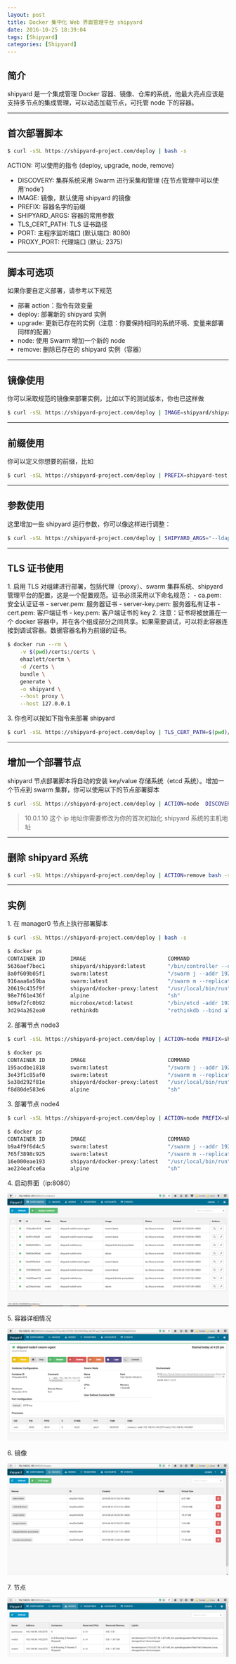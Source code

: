 ```yaml
---
layout: post
title: Docker 集中化 Web 界面管理平台 shipyard
date: 2016-10-25 18:39:04
tags: [Shipyard]
categories: [Shipyard]
---
```



## 简介

shipyard 是一个集成管理 Docker 容器、镜像、仓库的系统，他最大亮点应该是支持多节点的集成管理，可以动态加载节点，可托管 node 下的容器。

<!-- more -->

***

## 首次部署脚本

```bash
$ curl -sSL https://shipyard-project.com/deploy | bash -s
```

ACTION: 可以使用的指令 (deploy, upgrade, node, remove)

- DISCOVERY: 集群系统采用 Swarm 进行采集和管理 (在节点管理中可以使用‘node’)
- IMAGE: 镜像，默认使用 shipyard 的镜像
- PREFIX: 容器名字的前缀
- SHIPYARD_ARGS: 容器的常用参数
- TLS_CERT_PATH: TLS 证书路径
- PORT: 主程序监听端口 (默认端口: 8080)
- PROXY_PORT: 代理端口 (默认: 2375)

***

## 脚本可选项

如果你要自定义部署，请参考以下规范

- 部署 action：指令有效变量
- deploy: 部署新的 shipyard 实例
- upgrade: 更新已存在的实例（注意：你要保持相同的系统环境、变量来部署同样的配置）
- node: 使用 Swarm 增加一个新的 node
- remove: 删除已存在的 shipyard 实例（容器）

***

## 镜像使用

你可以采取规范的镜像来部署实例，比如以下的测试版本，你也已这样做

```bash
$ curl -sSL https://shipyard-project.com/deploy | IMAGE=shipyard/shipyard:test bash -s
```

***

## 前缀使用

你可以定义你想要的前缀，比如

```bash
$ curl -sSL https://shipyard-project.com/deploy | PREFIX=shipyard-test bash -s
```

***

## 参数使用

这里增加一些 shipyard 运行参数，你可以像这样进行调整：

```bash
$ curl -sSL https://shipyard-project.com/deploy | SHIPYARD_ARGS="--ldap-server=ldap.example.com --ldap-autocreate-users" bash -s
```

***

## TLS 证书使用

1\. 启用 TLS 对组建进行部署，包括代理（proxy）、swarm 集群系统、shipyard 管理平台的配置，这是一个配置规范。证书必须采用以下命名规范：
    - ca.pem: 安全认证证书
    - server.pem: 服务器证书
    - server-key.pem: 服务器私有证书
    - cert.pem: 客户端证书
    - key.pem: 客户端证书的 key
2\. 注意：证书将被放置在一个 docker 容器中，并在各个组成部分之间共享。如果需要调试，可以将此容器连接到调试容器。数据容器名称为前缀的证书。

```bash
$ docker run --rm \
    -v $(pwd)/certs:/certs \
    ehazlett/certm \
    -d /certs \
    bundle \
    generate \
    -o shipyard \
    --host proxy \
    --host 127.0.0.1
```

3\. 你也可以按如下指令来部署 shipyard   

```bash
$ curl -sSL https://shipyard-project.com/deploy | TLS_CERT_PATH=$(pwd)/certs bash -s
```

***

## 增加一个部署节点

shipyard 节点部署脚本将自动的安装 key/value 存储系统（etcd 系统）。增加一个节点到 swarm 集群，你可以使用以下的节点部署脚本

```bash
$ curl -sSL https://shipyard-project.com/deploy | ACTION=node  DISCOVERY=etcd://10.0.1.10:4001 bash -s
```

> 10.0.1.10 这个 ip 地址你需要修改为你的首次初始化 shipyard 系统的主机地址

***

## 删除 shipyard 系统

```bash
$ curl -sSL https://shipyard-project.com/deploy | ACTION=remove bash -s
```

***

## 实例

1\. 在 manager0 节点上执行部署脚本

```bash
$ curl -sSL https://shipyard-project.com/deploy | bash -s
```

```bash
$ docker ps    
CONTAINER ID        IMAGE                          COMMAND                  CREATED             STATUS              PORTS                                            NAMES
5636aef7bec1        shipyard/shipyard:latest       "/bin/controller --de"   4 minutes ago       Up 4 minutes        0.0.0.0:8080->8080/tcp                           shipyard-controller
8a0f609b05f1        swarm:latest                   "/swarm j --addr 192."   4 minutes ago       Up 4 minutes        2375/tcp                                         shipyard-swarm-agent
916aaa6a59ba        swarm:latest                   "/swarm m --replicati"   4 minutes ago       Up 4 minutes        2375/tcp                                         shipyard-swarm-manager
20619c435f9f        shipyard/docker-proxy:latest   "/usr/local/bin/run"     4 minutes ago       Up 4 minutes        0.0.0.0:2375->2375/tcp                           shipyard-proxy
98e7f61e436f        alpine                         "sh"                     4 minutes ago       Up 4 minutes                                                         shipyard-certs
b09af2fc0b92        microbox/etcd:latest           "/bin/etcd -addr 192."   5 minutes ago       Up 4 minutes        0.0.0.0:4001->4001/tcp, 0.0.0.0:7001->7001/tcp   shipyard-discovery
3d294a262ea0        rethinkdb                      "rethinkdb --bind all"   5 minutes ago       Up 4 minutes        8080/tcp, 28015/tcp, 29015/tcp                   shipyard-rethinkdb
```

2\. 部署节点 node3

```bash
$ curl -sSL https://shipyard-project.com/deploy | ACTION=node PREFIX=shipyard-node3  DISCOVERY=etcd://192.168.93.145:4001 bash –s
```

```bash
$ docker ps
CONTAINER ID        IMAGE                          COMMAND                  CREATED             STATUS              PORTS                    NAMES
195acdbe1818        swarm:latest                   "/swarm j --addr 192."   2 minutes ago       Up 2 minutes        2375/tcp                 shipyard-node3-swarm-agent
3e43f1c85af0        swarm:latest                   "/swarm m --replicati"   2 minutes ago       Up 2 minutes        2375/tcp                 shipyard-node3-swarm-manager
5a38d292f81e        shipyard/docker-proxy:latest   "/usr/local/bin/run"     3 minutes ago       Up 3 minutes        0.0.0.0:2375->2375/tcp   shipyard-node3-proxy
f8d80de583e6        alpine                         "sh"                     3 minutes ago       Up 3 minutes                                 shipyard-node3-certs
```

3\. 部署节点 node4

```bash
$ curl -sSL https://shipyard-project.com/deploy | ACTION=node PREFIX=shipyard-node4  DISCOVERY=etcd://192.168.93.145:4001 bash –s
```

```bash
$ docker ps
CONTAINER ID        IMAGE                          COMMAND                  CREATED             STATUS              PORTS                    NAMES
b9a4f9f6d4c5        swarm:latest                   "/swarm j --addr 192."   3 minutes ago       Up 3 minutes        2375/tcp                 shipyard-node4-swarm-agent
765f3898c925        swarm:latest                   "/swarm m --replicati"   3 minutes ago       Up 3 minutes        2375/tcp                 shipyard-node4-swarm-manager
16e000eae193        shipyard/docker-proxy:latest   "/usr/local/bin/run"     3 minutes ago       Up 3 minutes        0.0.0.0:2375->2375/tcp   shipyard-node4-proxy
ae224eafce6a        alpine                         "sh"                     3 minutes ago       Up 3 minutes                                 shipyard-node4-certs
```

4\. 启动界面（ip:8080）

 ![shipyard_1](/images/shipyard/shipyard_1.png)

5\. 容器详细情况

![shipyard_2](/images/shipyard/shipyard_2.png)

6\. 镜像

![shipyard_3](/images/shipyard/shipyard_3.png)

7\. 节点

![shipyard_4](/images/shipyard/shipyard_4.png)
